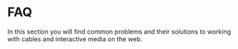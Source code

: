# FAQ

In this section you will find common problems and their solutions to working with cables and interactive media on the web.